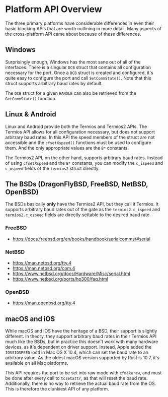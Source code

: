 # Platform API Overview

The three primary platforms have considerable differences in even their basic blocking APIs that are worth outlining in more detail. Many aspects of the cross-platform API came about because of these differences.

## Windows

Surprisingly enough, Windows has the most sane out of all of the interfaces. There is a singular `DCB` struct that contains all configuration necessary for the port. Once a `DCB` struct is created and configured, it's quite easy to configure the port and call `SetCommState()`. Note that this struct supports arbitrary baud rates by default.

The `DCB` struct for a given `HANDLE` can also be retrieved from the `GetCommState()` function.

## Linux & Android

Linux and Android provide both the Termios and Termios2 APIs. The Termios API allows for all configuration necessary, but does not support arbitrary baud rates. In this API the speed members of the struct are not accessible and the `cfsetXspeed()` functions must be used to configure them. And the only appropriate values are the `B*` constants.

The Termios2 API, on the other hand, supports arbitrary baud rates. Instead of using `cfsetXspeed` and the `B*` constants, you can modify the `c_ispeed` and `c_ospeed` fields of the `termios2` struct directly.

## The BSDs (DragonFlyBSD, FreeBSD, NetBSD, OpenBSD)

The BSDs basically **only** have the Termios2 API, but they call it Termios. It supports arbitrary baud rates out of the gate as the `termios2.c_ispeed` and `termios2.c_ospeed` fields are directly settable to the desired baud rate.

### FreeBSD

 * https://docs.freebsd.org/en/books/handbook/serialcomms/#serial

### NetBSD

 * https://man.netbsd.org/tty.4
 * https://man.netbsd.org/com.4
 * https://www.netbsd.org/docs/Hardware/Misc/serial.html
 * https://www.netbsd.org/ports/hp300/faq.html

### OpenBSD

 * https://man.openbsd.org/tty.4

## macOS and iOS

While macOS and iOS have the heritage of a BSD, their support is slightly different. In theory, they support arbitrary baud rates in their Termios API much like the BSDs, but in practice this doesn't work with many hardware devices, as it's dependent on driver support. Instead, Apple added the `IOSSIOSPEED` ioctl in Mac OS X 10.4, which can set the baud rate to an arbitrary value. As the oldest macOS version supported by Rust is 10.7, it's available on all Mac platforms.

This API requires the port to be set into raw mode with `cfmakeraw`, and must be done after every call to `tcsetattr`, as that will reset the baud rate. Additionally, there is no way to retrieve the actual baud rate from the OS. This is therefore the clunkiest API of any platform.
